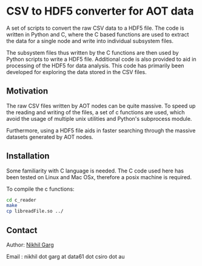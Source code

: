 CSV to HDF5 converter for AOT data
==================================

A set of scripts to convert the raw CSV data to a HDF5 file. The code is written in
Python and C, where the C based functions are used to extract the data for a single
node and write into individual subsystem files.

The subsystem files thus written by the C functions are then used by Python scripts
to write a HDF5 file. Additional code is also provided to aid in processing of the
HDF5 for data analysis. This code has primarily been developed for exploring the
data stored in the CSV files.

Motivation
----------

The raw CSV files written by AOT nodes can be quite massive. To speed up the reading
and writing of the files, a set of c functions are used, which avoid the usage of multiple
unix utilities and Python's subprocess module.

Furthermore, using a HDF5 file aids in faster searching through the massive datasets
generated by AOT nodes.


Installation
------------

Some familiarity with C language is needed. The C code used here has been tested on Linux and Mac OSx,
therefore a posix machine is required.

To compile the c functions:

```bash
cd c_reader
make
cp libreadFile.so ../
```

Contact
-------

Author: [Nikhil Garg](https://github.com/nikhil003)

Email : nikhil dot garg at data61 dot csiro dot au
